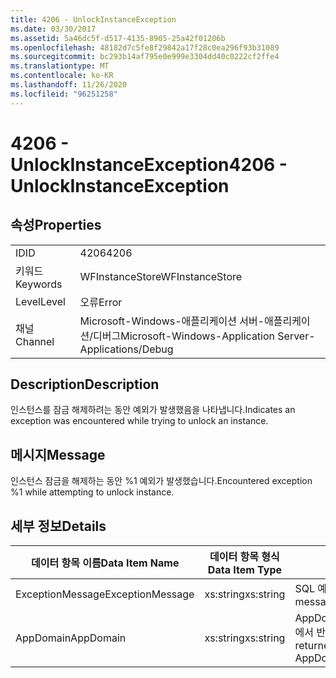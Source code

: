 ```yaml
---
title: 4206 - UnlockInstanceException
ms.date: 03/30/2017
ms.assetid: 5a46dc5f-d517-4135-8905-25a42f01206b
ms.openlocfilehash: 48182d7c5fe8f29842a17f28c0ea296f93b31089
ms.sourcegitcommit: bc293b14af795e0e999e3304dd40c0222cf2ffe4
ms.translationtype: MT
ms.contentlocale: ko-KR
ms.lasthandoff: 11/26/2020
ms.locfileid: "96251258"
---
```

# <a name="4206---unlockinstanceexception"></a><span data-ttu-id="5244b-102">4206 - UnlockInstanceException</span><span class="sxs-lookup"><span data-stu-id="5244b-102">4206 - UnlockInstanceException</span></span>

## <a name="properties"></a><span data-ttu-id="5244b-103">속성</span><span class="sxs-lookup"><span data-stu-id="5244b-103">Properties</span></span>  
  
|||  
|-|-|  
|<span data-ttu-id="5244b-104">ID</span><span class="sxs-lookup"><span data-stu-id="5244b-104">ID</span></span>|<span data-ttu-id="5244b-105">4206</span><span class="sxs-lookup"><span data-stu-id="5244b-105">4206</span></span>|  
|<span data-ttu-id="5244b-106">키워드</span><span class="sxs-lookup"><span data-stu-id="5244b-106">Keywords</span></span>|<span data-ttu-id="5244b-107">WFInstanceStore</span><span class="sxs-lookup"><span data-stu-id="5244b-107">WFInstanceStore</span></span>|  
|<span data-ttu-id="5244b-108">Level</span><span class="sxs-lookup"><span data-stu-id="5244b-108">Level</span></span>|<span data-ttu-id="5244b-109">오류</span><span class="sxs-lookup"><span data-stu-id="5244b-109">Error</span></span>|  
|<span data-ttu-id="5244b-110">채널</span><span class="sxs-lookup"><span data-stu-id="5244b-110">Channel</span></span>|<span data-ttu-id="5244b-111">Microsoft-Windows-애플리케이션 서버-애플리케이션/디버그</span><span class="sxs-lookup"><span data-stu-id="5244b-111">Microsoft-Windows-Application Server-Applications/Debug</span></span>|  
  
## <a name="description"></a><span data-ttu-id="5244b-112">Description</span><span class="sxs-lookup"><span data-stu-id="5244b-112">Description</span></span>  

 <span data-ttu-id="5244b-113">인스턴스를 잠금 해제하려는 동안 예외가 발생했음을 나타냅니다.</span><span class="sxs-lookup"><span data-stu-id="5244b-113">Indicates an exception was encountered while trying to unlock an instance.</span></span>  
  
## <a name="message"></a><span data-ttu-id="5244b-114">메시지</span><span class="sxs-lookup"><span data-stu-id="5244b-114">Message</span></span>  

 <span data-ttu-id="5244b-115">인스턴스 잠금을 해제하는 동안 %1 예외가 발생했습니다.</span><span class="sxs-lookup"><span data-stu-id="5244b-115">Encountered exception %1 while attempting to unlock instance.</span></span>  
  
## <a name="details"></a><span data-ttu-id="5244b-116">세부 정보</span><span class="sxs-lookup"><span data-stu-id="5244b-116">Details</span></span>  
  
|<span data-ttu-id="5244b-117">데이터 항목 이름</span><span class="sxs-lookup"><span data-stu-id="5244b-117">Data Item Name</span></span>|<span data-ttu-id="5244b-118">데이터 항목 형식</span><span class="sxs-lookup"><span data-stu-id="5244b-118">Data Item Type</span></span>|<span data-ttu-id="5244b-119">Description</span><span class="sxs-lookup"><span data-stu-id="5244b-119">Description</span></span>|  
|--------------------|--------------------|-----------------|  
|<span data-ttu-id="5244b-120">ExceptionMessage</span><span class="sxs-lookup"><span data-stu-id="5244b-120">ExceptionMessage</span></span>|<span data-ttu-id="5244b-121">xs:string</span><span class="sxs-lookup"><span data-stu-id="5244b-121">xs:string</span></span>|<span data-ttu-id="5244b-122">SQL 예외로부터의 메시지입니다.</span><span class="sxs-lookup"><span data-stu-id="5244b-122">The message from the SQL exception.</span></span>|  
|<span data-ttu-id="5244b-123">AppDomain</span><span class="sxs-lookup"><span data-stu-id="5244b-123">AppDomain</span></span>|<span data-ttu-id="5244b-124">xs:string</span><span class="sxs-lookup"><span data-stu-id="5244b-124">xs:string</span></span>|<span data-ttu-id="5244b-125">AppDomain.CurrentDomain.FriendlyName에서 반환되는 문자열입니다.</span><span class="sxs-lookup"><span data-stu-id="5244b-125">The string returned by AppDomain.CurrentDomain.FriendlyName.</span></span>|
